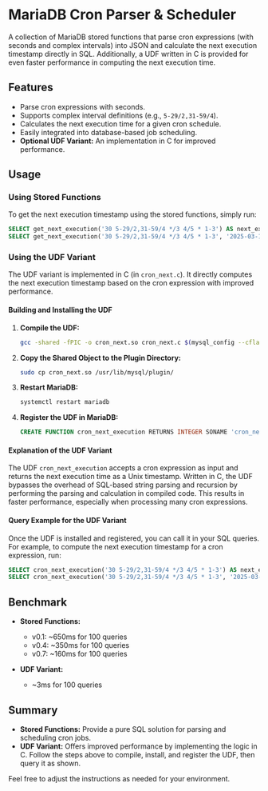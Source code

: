 # MariaDB Cron Parser & Scheduler

A collection of MariaDB stored functions that parse cron expressions (with seconds and complex intervals) into JSON and calculate the next execution timestamp directly in SQL. Additionally, a UDF written in C is provided for even faster performance in computing the next execution time.

## Features

- Parse cron expressions with seconds.
- Supports complex interval definitions (e.g., `5-29/2,31-59/4`).
- Calculates the next execution time for a given cron schedule.
- Easily integrated into database-based job scheduling.
- **Optional UDF Variant:** An implementation in C for improved performance.

## Usage

### Using Stored Functions

To get the next execution timestamp using the stored functions, simply run:

```sql
SELECT get_next_execution('30 5-29/2,31-59/4 */3 4/5 * 1-3') AS next_execution;
SELECT get_next_execution('30 5-29/2,31-59/4 */3 4/5 * 1-3', '2025-03-11 12:00:00') AS next_execution;
```

### Using the UDF Variant

The UDF variant is implemented in C (in `cron_next.c`). It directly computes the next execution timestamp based on the cron expression with improved performance.

#### Building and Installing the UDF

1. **Compile the UDF:**

   ```bash
   gcc -shared -fPIC -o cron_next.so cron_next.c $(mysql_config --cflags --libs)
   ```

2. **Copy the Shared Object to the Plugin Directory:**

   ```bash
   sudo cp cron_next.so /usr/lib/mysql/plugin/
   ```

3. **Restart MariaDB:**

   ```bash
   systemctl restart mariadb
   ```

4. **Register the UDF in MariaDB:**

   ```sql
   CREATE FUNCTION cron_next_execution RETURNS INTEGER SONAME 'cron_next.so';
   ```

#### Explanation of the UDF Variant

The UDF `cron_next_execution` accepts a cron expression as input and returns the next execution time as a Unix timestamp. Written in C, the UDF bypasses the overhead of SQL-based string parsing and recursion by performing the parsing and calculation in compiled code. This results in faster performance, especially when processing many cron expressions.

#### Query Example for the UDF Variant

Once the UDF is installed and registered, you can call it in your SQL queries. For example, to compute the next execution timestamp for a cron expression, run:

```sql
SELECT cron_next_execution('30 5-29/2,31-59/4 */3 4/5 * 1-3') AS next_execution;
SELECT cron_next_execution('30 5-29/2,31-59/4 */3 4/5 * 1-3', '2025-03-11 12:00:00') AS next_execution;
```

## Benchmark

- **Stored Functions:**  
  - v0.1: ~650ms for 100 queries  
  - v0.4: ~350ms for 100 queries  
  - v0.7: ~160ms for 100 queries

- **UDF Variant:**  
  - ~3ms for 100 queries


## Summary

- **Stored Functions:** Provide a pure SQL solution for parsing and scheduling cron jobs.
- **UDF Variant:** Offers improved performance by implementing the logic in C. Follow the steps above to compile, install, and register the UDF, then query it as shown.

Feel free to adjust the instructions as needed for your environment.
